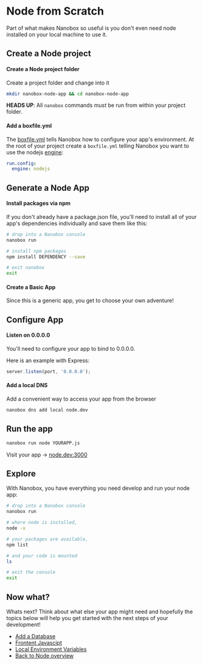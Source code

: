# Node from Scratch
Part of what makes Nanobox so useful is you don't even need node installed on your local machine to use it.

## Create a Node project

#### Create a Node project folder
Create a project folder and change into it

```bash
mkdir nanobox-node-app && cd nanobox-node-app
```

**HEADS UP**: All `nanobox` commands *must* be run from within your project folder.

#### Add a boxfile.yml
The <a href="https://docs.nanobox.io/boxfile/" target="\_blank">boxfile.yml</a> tells Nanobox how to configure your app's environment. At the root of your project create a `boxfile.yml` telling Nanobox you want to use the nodejs <a href="https://docs.nanobox.io/engines/" target="\_blank">engine</a>:

```yaml
run.config:
  engine: nodejs
```

## Generate a Node App

#### Install packages via npm
If you don't already have a package.json file, you'll need to install all of your app's dependencies individually and save them like this:

```bash
# drop into a Nanobox console
nanobox run

# install npm packages
npm install DEPENDENCY --save

# exit nanobox
exit
```

#### Create a Basic App
Since this is a generic app, you get to choose your own adventure!

## Configure App

#### Listen on 0.0.0.0
You'll need to configure your app to bind to 0.0.0.0.

Here is an example with Express:

```javascript
server.listen(port, '0.0.0.0');
```

#### Add a local DNS
Add a convenient way to access your app from the browser

```bash
nanobox dns add local node.dev
```

## Run the app

```bash
nanobox run node YOURAPP.js
```

Visit your app -> [node.dev:3000](http://node.dev:3000)

## Explore
With Nanobox, you have everything you need develop and run your node app:

```bash
# drop into a Nanobox console
nanobox run

# where node is installed,
node -v

# your packages are available,
npm list

# and your code is mounted
ls

# exit the console
exit
```

## Now what?
Whats next? Think about what else your app might need and hopefully the topics below will help you get started with the next steps of your development!

* [Add a Database](/nodejs/generic/add-a-database)
* [Frontent Javascipt](/nodejs/generic/frontend-javascript)
* [Local Environment Variables](/nodejs/generic/local-evars)
* [Back to Node overview](/nodejs/generic)
